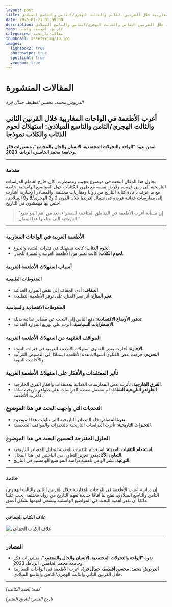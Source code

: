 ```yaml
---
layout: post
title: أغرب الأطعمة في الواحات المغاربية خلال القرنين الثاني والثالث الهجري/الثامن والتاسع الميلادي
date: 2025-01-23 01:59:00
description: دراسة حول استهلاك لحوم الذئاب والكلاب في الواحات المغاربية خلال القرنين الثاني والثالث الهجري/الثامن والتاسع الميلادي.
tags: تاريخ، أطعمة، واحات
categories: مقالات-تاريخية
thumbnail: assets/img/10.jpg
images:
  lightbox2: true
  photoswipe: true
  spotlight: true
  venobox: true
---
```


# المقالات المنشورة

_الدريوش محمد، محسن افطيط، جمال فزة_

## أغرب الأطعمة في الواحات المغاربية خلال القرنين الثاني والثالث الهجري/الثامن والتاسع الميلادي: استهلاك لحوم الذئاب والكلاب نموذجا

**ضمن ندوة "الواحة والتحولات المجتمعية، الانسان والجال والمجتمع"، منشورات فكر وجامعة محمد الخامس، الرباط، 2023.**

---

### مقدمة

يحاول هذا المقال البحث في موضوع عجيب ومضطرب، كان خارج اهتمام الدراسات التاريخية إلى زمن قريب، وفرض نفسه مع ظهور الكتابات حول المواضيع الهامشية. خاصة مع ما عرف بإعادة كتابة التاريخ من زوايا ومقاربات مختلفة، والمصادر الإخبارية أشارت إلى ممارسات غذائية فريدة في شمال إفريقيا خلال القرن 2 و3 الهجري/8 و9 الميلادي، اختص بها مهمشون في التاريخ.

> "إن مسألة أغرب الأطعمة في المناطق المتاخمة للصحراء، تعد من أهم المواضيع التاريخية التي يتناولها هذا المقال."

---

### الأطعمة الغريبة في الواحات المغاربية

- **لحوم الذئاب**: كانت تستهلك في فترات الشدة والجوع.
- **لحوم الكلاب**: كانت تعتبر من الأطعمة الغريبة والمثيرة للجدل.

### أسباب استهلاك الأطعمة الغريبة

#### الضغوطات الطبيعية

- **الجفاف**: أدى الجفاف إلى نقص الموارد الغذائية.
- **تغير المناخ**: أثر تغير المناخ على توفر الأطعمة التقليدية.

#### الضغوطات الاقتصادية والسياسية

- **تدهور الأوضاع الاقتصادية**: دفع الناس إلى البحث عن مصادر غذائية بديلة.
- **الاضطرابات السياسية**: أثرت على توزيع الموارد الغذائية.

### المواقف الفقهية من استهلاك الأطعمة الغريبة

- **الإجازة**: أجازت بعض الفتاوى استهلاك الأطعمة الغريبة في فترات الشدة.
- **التحريم**: حرمت بعض الفتاوى استهلاك هذه الأطعمة استنادًا إلى النصوص القرآنية والأحاديث النبوية.

### تأثير المعتقدات والأفكار على استهلاك الأطعمة الغريبة

- **الفرق الخارجية**: تأثرت بعض الممارسات الغذائية بمعتقدات وأفكار الفرق الخارجية.
- **الظواهر التاريخية الشاذة**: لم تشتمل معظم الدراسات على ظواهر تاريخية شاذة كأغرب الأطعمة.

### التحديات التي واجهت البحث في هذا الموضوع

- **ندرة المصادر**: قلة المصادر التاريخية التي تناولت هذا الموضوع.
- **التحيزات التاريخية**: تأثرت الدراسات التاريخية بالتحيزات والمواقف الشخصية.

### الحلول المقترحة لتحسين البحث في هذا الموضوع

- **استخدام التقنيات الحديثة**: استخدام التقنيات الحديثة لتحليل المصادر التاريخية.
- **التعاون الأكاديمي**: تعزيز التعاون بين الباحثين في هذا المجال.
- **التوعية**: نشر الوعي بأهمية دراسة المواضيع الهامشية في التاريخ.

---

### خاتمة

إن دراسة أغرب الأطعمة في الواحات المغاربية خلال القرنين الثاني والثالث الهجري/الثامن والتاسع الميلادي، تفتح لنا آفاقًا جديدة لفهم التاريخ من زوايا مختلفة. يجب علينا دائمًا أن نقدر أهمية البحث في المواضيع الهامشية ونسعى لفهمها بشكل أعمق.

---

#### غلاف الكتاب الجماعي

![غلاف الكتاب الجماعي](path/to/cover-image.jpg)

---

### المصادر

- **ندوة "الواحة والتحولات المجتمعية، الانسان والجال والمجتمع"**، منشورات فكر وجامعة محمد الخامس، الرباط، 2023.
- **الدريوش محمد، محسن افطيط، جمال فزة**، أغرب الأطعمة في الواحات المغاربية خلال القرنين الثاني والثالث الهجري/الثامن والتاسع الميلادي.

---

_كتبه: [اسم الكاتب]_

_تاريخ النشر: [تاريخ النشر]_
